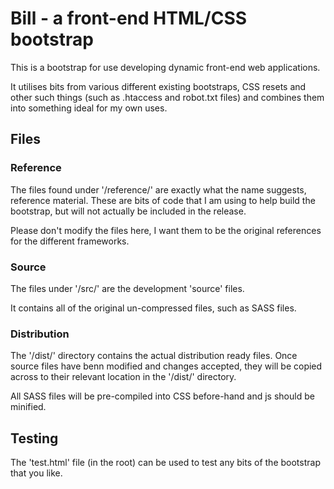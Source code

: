 # Bill - a front-end HTML/CSS bootstrap

This is a bootstrap for use developing dynamic front-end web applications.

It utilises bits from various different existing bootstraps, CSS resets and other such things (such as .htaccess and robot.txt files) and combines them into something ideal for my own uses.

## Files
### Reference
The files found under '/reference/' are exactly what the name suggests, reference material. These are bits of code that I am using to help build the bootstrap, but will not actually be included in the release.

Please don't modify the files here, I want them to be the original references for the different frameworks.

### Source
The files under '/src/' are the development 'source' files.

It contains all of the original un-compressed files, such as SASS files.

### Distribution
The '/dist/' directory contains the actual distribution ready files.
Once source files have benn modified and changes accepted, they will be copied across to their relevant location in the '/dist/' directory.

All SASS files will be pre-compiled into CSS before-hand and js should be minified.


## Testing
The 'test.html' file (in the root) can be used to test any bits of the bootstrap that you like.